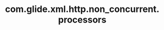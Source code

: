 ---
weight: 726
layout: page
title: com.glide.xml.http.non_concurrent.processors
description: ""
value: ""
---